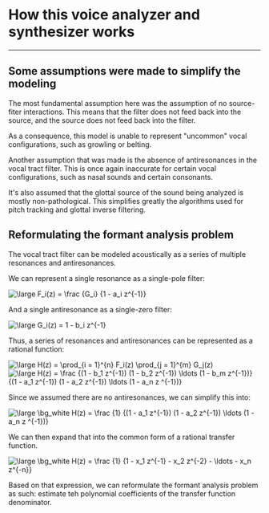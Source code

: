 # How this voice analyzer and synthesizer works

---
 
## Some assumptions were made to simplify the modeling

The most fundamental assumption here was the assumption of no source-fiter interactions.
This means that the filter does not feed back into the source, and the source does not feed back into the filter.

As a consequence, this model is unable to represent "uncommon" vocal configurations, such as growling or belting.

Another assumption that was made is the absence of antiresonances in the vocal tract filter.
This is once again inaccurate for certain vocal configurations, such as nasal sounds and certain consonants.

It's also assumed that the glottal source of the sound being analyzed is mostly non-pathological.
This simplifies greatly the algorithms used for pitch tracking and glottal inverse filtering.

## Reformulating the formant analysis problem

The vocal tract filter can be modeled acoustically as a series of multiple resonances and antiresonances.

We can represent a single resonance as a single-pole filter:

<img src="https://latex.codecogs.com/svg.latex?\bg_white&space;\fn_cm&space;\large&space;F_i(z)&space;=&space;\frac&space;{1}&space;{1&space;-&space;a_i&space;z^{-1}}" title="\large F_i(z) = \frac {G_i} {1 - a_i z^{-1}}" />

And a single antiresonance as a single-zero filter:

<img src="https://latex.codecogs.com/svg.latex?\bg_white&space;\fn_cm&space;\large&space;G_i(z)&space;=&space;1&space;-&space;b_i&space;z^{-1}" title="\large G_i(z) = 1 - b_i z^{-1}" />

Thus, a series of resonances and antiresonances can be represented as a rational function:

<img src="https://latex.codecogs.com/svg.latex?\bg_white&space;\fn_cm&space;\large&space;H(z)&space;=&space;\prod_{i&space;=&space;1}^{n}&space;F_i(z)&space;\prod_{j&space;=&space;1}^{m}&space;G_j(z)" title="\large H(z) = \prod_{i = 1}^{n} F_i(z) \prod_{j = 1}^{m} G_j(z)" />

<img src="https://latex.codecogs.com/svg.latex?\bg_white&space;\fn_cm&space;\large&space;H(z)&space;=&space;\frac&space;{(1&space;-&space;b_1&space;z^{-1})&space;(1&space;-&space;b_2&space;z^{-1})&space;\cdots&space;(1&space;-&space;b_m&space;z^{-1})}&space;{(1&space;-&space;a_1&space;z^{-1})&space;(1&space;-&space;a_2&space;z^{-1})&space;\cdots&space;(1&space;-&space;a_n&space;z&space;^{-1})}" title="\large H(z) = \frac {(1 - b_1 z^{-1}) (1 - b_2 z^{-1}) \ldots (1 - b_m z^{-1})} {(1 - a_1 z^{-1}) (1 - a_2 z^{-1}) \ldots (1 - a_n z ^{-1})}" />

Since we assumed there are no antiresonances, we can simplify this into:

<img src="https://latex.codecogs.com/svg.latex?\bg_white&space;\fn_cm&space;\large&space;\bg_white&space;H(z)&space;=&space;\frac&space;{1}&space;{(1&space;-&space;a_1&space;z^{-1})&space;(1&space;-&space;a_2&space;z^{-1})&space;\cdots&space;(1&space;-&space;a_n&space;z&space;^{-1})}" title="\large \bg_white H(z) = \frac {1} {(1 - a_1 z^{-1}) (1 - a_2 z^{-1}) \ldots (1 - a_n z ^{-1})}" />

We can then expand that into the common form of a rational transfer function.

<img src="https://latex.codecogs.com/svg.latex?\bg_white&space;\fn_cm&space;\large&space;\bg_white&space;H(z)&space;=&space;\frac&space;{1}&space;{1&space;-&space;x_1&space;z^{-1}&space;-&space;x_2&space;z^{-2}&space;-&space;\ldots&space;-&space;x_n&space;z^{-n}}" title="\large \bg_white H(z) = \frac {1} {1 - x_1 z^{-1} - x_2 z^{-2} - \ldots - x_n z^{-n}}" />

Based on that expression, we can reformulate the formant analysis problem as such: estimate teh polynomial coefficients of the transfer function denominator.
